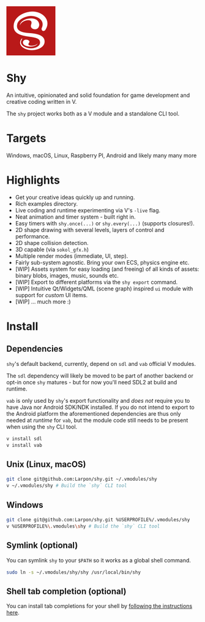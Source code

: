 <img src="shy.svg" width="128"/>

# Shy

An intuitive, opinionated and solid foundation for game development and
creative coding written in V.

The `shy` project works both as a V module and a standalone CLI tool.

# Targets

Windows, macOS, Linux, Raspberry PI, Android and likely many many more

# Highlights

* Get your creative ideas quickly up and running.
* Rich examples directory.
* Live coding and runtime experimenting via V's `-live` flag.
* Neat animation and timer system - built right in.
* Easy timers with `shy.once(...)` or `shy.every(...)` (supports closures!).
* 2D shape drawing with several levels, layers of control and performance.
* 2D shape collision detection.
* 3D capable (via `sokol_gfx.h`)
* Multiple render modes (immediate, UI, step).
* Fairly sub-system agnostic. Bring your own ECS, physics engine etc.
* [WIP] Assets system for easy loading (and freeing) of all kinds of assets: binary blobs, images,
music, sounds etc.
* [WIP] Export to different platforms via the `shy export` command.
* [WIP] Intuitive Qt/Widgets/QML (scene graph) inspired `ui` module with support for *custom* UI items.
* [WIP] ... much more :)

# Install

## Dependencies

`shy`'s default backend, currently, depend on `sdl` and `vab` official V modules.

The `sdl` dependency will likely be moved to be part of another backend or opt-in
once `shy` matures - but for now you'll need SDL2 at build and runtime.

`vab` is only used by `shy`'s export functionality and *does not* require
you to have Java nor Android SDK/NDK installed.
If you do not intend to export to the Android platform the aforementioned
dependencies are thus only needed at *runtime* for `vab`, but the module code
still needs to be present when using the `shy` CLI tool.

```bash
v install sdl
v install vab
```

## Unix (Linux, macOS)
```bash
git clone git@github.com:Larpon/shy.git ~/.vmodules/shy
v ~/.vmodules/shy # Build the `shy` CLI tool
```

## Windows
```bash
git clone git@github.com:Larpon/shy.git %USERPROFILE%/.vmodules/shy
v %USERPROFILE%\.vmodules\shy # Build the `shy` CLI tool
```

## Symlink (optional)
You can symlink `shy` to your `$PATH` so it works as a global shell command.

```bash
sudo ln -s ~/.vmodules/shy/shy /usr/local/bin/shy
```

## Shell tab completion (optional)
You can install tab completions for your shell by [following the instructions
here](https://github.com/Larpon/shy/blob/fb26741/cmd/complete.v#L11-L38).
